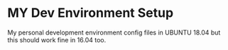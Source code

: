 # MY Dev Environment Setup

My personal development environment config files in UBUNTU 18.04 but this should work fine in 16.04 too.

